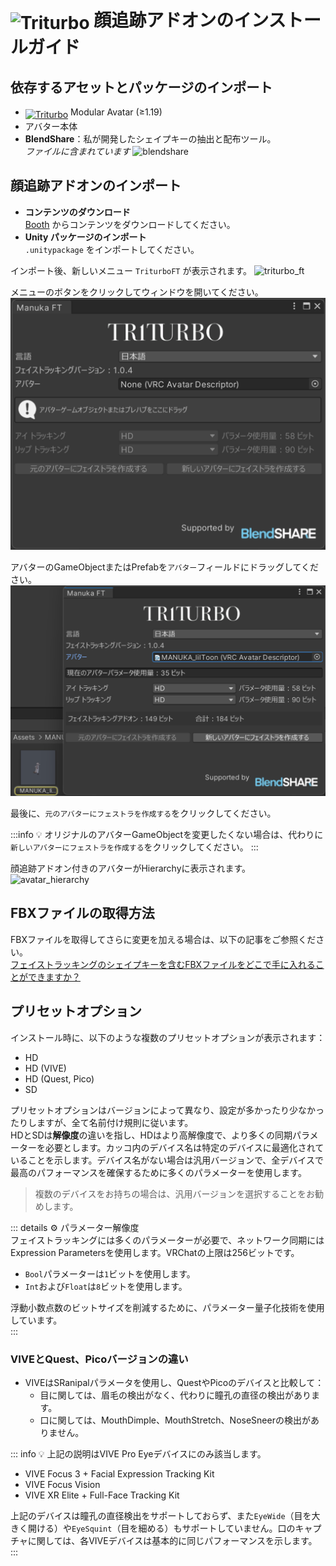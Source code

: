 # <img src="/triturbo_logo.png" alt="Triturbo" style="width: 32px; height: 32px; vertical-align: -4px; display: inline;"/> 顔追跡アドオンのインストールガイド
## 依存するアセットとパッケージのインポート
- [<img src="/modular_avatar_icon.png" alt="Triturbo" style="width: 24px; height: 24px; vertical-align: -4px; display: inline;"/>](https://modular-avatar.nadena.dev/) Modular Avatar (≥1.19)
- アバター本体
- **BlendShare**：私が開発したシェイプキーの抽出と配布ツール。\
*ファイルに含まれています*
![blendshare](/blendshare_unitypackage.png)

## 顔追跡アドオンのインポート
- **コンテンツのダウンロード**\
[Booth](https://triturbo.booth.pm/) からコンテンツをダウンロードしてください。
- **Unity パッケージのインポート**\
`.unitypackage` をインポートしてください。

インポート後、新しいメニュー `TriturboFT` が表示されます。
![triturbo_ft](/triturbo_ft.png)

メニューのボタンをクリックしてウィンドウを開いてください。
![ft_window](./assets/ft_window.png)

アバターのGameObjectまたはPrefabを`アバター`フィールドにドラッグしてください。
![ft_window](./assets/ft_window_avatar.png)

最後に、`元のアバターにフェストラを作成する`をクリックしてください。

:::info
💡 オリジナルのアバターGameObjectを変更したくない場合は、代わりに`新しいアバターにフェストラを作成する`をクリックしてください。
:::

顔追跡アドオン付きのアバターがHierarchyに表示されます。
![avatar_hierarchy](/avatar_hierarchy.png)

## FBXファイルの取得方法  
FBXファイルを取得してさらに変更を加える場合は、以下の記事をご参照ください。\
[フェイストラッキングのシェイプキーを含むFBXファイルをどこで手に入れることができますか？](./blendshare)

## プリセットオプション  
インストール時に、以下のような複数のプリセットオプションが表示されます：
- HD
- HD (VIVE)
- HD (Quest, Pico)
- SD

プリセットオプションはバージョンによって異なり、設定が多かったり少なかったりしますが、全て名前付け規則に従います。  
HDとSDは**解像度**の違いを指し、HDはより高解像度で、より多くの同期パラメーターを必要とします。カッコ内のデバイス名は特定のデバイスに最適化されていることを示します。デバイス名がない場合は汎用バージョンで、全デバイスで最高のパフォーマンスを確保するために多くのパラメーターを使用します。  
> 複数のデバイスをお持ちの場合は、汎用バージョンを選択することをお勧めします。

::: details ⚙ パラメーター解像度  
フェイストラッキングには多くのパラメーターが必要で、ネットワーク同期にはExpression Parametersを使用します。VRChatの上限は256ビットです。  
- `Bool`パラメーターは`1`ビットを使用します。  
- `Int`および`Float`は`8`ビットを使用します。

浮動小数点数のビットサイズを削減するために、パラメーター量子化技術を使用しています。  
:::

### VIVEとQuest、Picoバージョンの違い
- VIVEはSRanipalパラメータを使用し、QuestやPicoのデバイスと比較して：
  - 目に関しては、眉毛の検出がなく、代わりに瞳孔の直径の検出があります。
  - 口に関しては、MouthDimple、MouthStretch、NoseSneerの検出がありません。

::: info 💡 上記の説明はVIVE Pro Eyeデバイスにのみ該当します。
- VIVE Focus 3 + Facial Expression Tracking Kit
- VIVE Focus Vision
- VIVE XR Elite + Full-Face Tracking Kit

上記のデバイスは瞳孔の直径検出をサポートしておらず、また`EyeWide`（目を大きく開ける）や`EyeSquint`（目を細める）もサポートしていません。口のキャプチャに関しては、各VIVEデバイスは基本的に同じパフォーマンスを示します。
:::